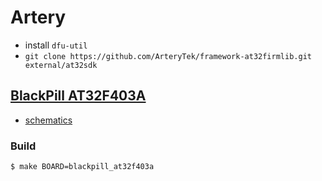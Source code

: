 # Artery

- install `dfu-util`
- `git clone https://github.com/ArteryTek/framework-at32firmlib.git external/at32sdk`

## [BlackPill AT32F403A](https://github.com/WeActStudio/WeActStudio.BlackPill)
- [schematics](https://github.com/WeActStudio/WeActStudio.BlackPill/blob/main/HDK/AT32F403A/BlackPill_AT32F403ACxU_V10%20SchDoc.pdf)

### Build

```shell
$ make BOARD=blackpill_at32f403a
```

